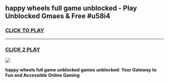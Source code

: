 
## happy wheels full game unblocked - Play Unblocked Gmaes & Free #u58i4
<h3>
<a href="https://news.freeplayer.one?title=happy_wheels_full_game_unblocked&ref=03M">CLICK TO PLAY</a></h3>
<hr>

<h3>
<a href="https://news.freeplayer.one?title=happy_wheels_full_game_unblocked&ref=03M">CLICK 2 PLAY</a>
  
</h3>

<a href="https://news.freeplayer.one?title=happy_wheels_full_game_unblocked&ref=03M"><img src="https://clearcache.store/games.png"></a>


**happy wheels full game unblocked games unblocked: Your Gateway to Fun and Accessible Online Gaming**
